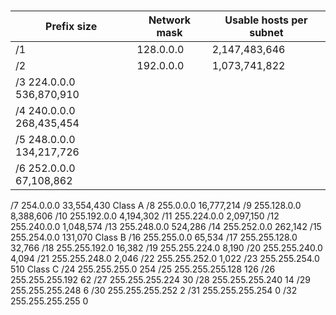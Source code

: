 #




|Prefix size|Network mask|Usable hosts per subnet|
|---|----|-----|
|/1|  128.0.0.0|  2,147,483,646|
|/2|	192.0.0.0|	1,073,741,822|
|/3	224.0.0.0	536,870,910
|/4	240.0.0.0	268,435,454
|/5	248.0.0.0	134,217,726
|/6	252.0.0.0	67,108,862
/7	254.0.0.0	33,554,430
Class A
/8	255.0.0.0	16,777,214
/9	255.128.0.0	8,388,606
/10	255.192.0.0	4,194,302
/11	255.224.0.0	2,097,150
/12	255.240.0.0	1,048,574
/13	255.248.0.0	524,286
/14	255.252.0.0	262,142
/15	255.254.0.0	131,070
Class B
/16	255.255.0.0	65,534
/17	255.255.128.0	32,766
/18	255.255.192.0	16,382
/19	255.255.224.0	8,190
/20	255.255.240.0	4,094
/21	255.255.248.0	2,046
/22	255.255.252.0	1,022
/23	255.255.254.0	510
Class C
/24	255.255.255.0	254
/25	255.255.255.128	126
/26	255.255.255.192	62
/27	255.255.255.224	30
/28	255.255.255.240	14
/29	255.255.255.248	6
/30	255.255.255.252	2
/31	255.255.255.254	0
/32	255.255.255.255	0
